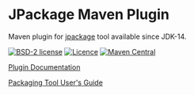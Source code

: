 # JPackage Maven Plugin

Maven plugin for [jpackage](https://openjdk.java.net/jeps/343) tool available since JDK-14.

[![BSD-2 license](https://img.shields.io/badge/License-BSD--2-informational.svg)](LICENSE)
[![Licence](https://img.shields.io/badge/Java-1.8-orange?logo=java)](https://www.oracle.com/java/technologies/javase-downloads.html)
[![Maven Central](http://img.shields.io/maven-central/v/org.panteleyev/jpackage-maven-plugin)](https://search.maven.org/search?q=g:org.panteleyev%20AND%20a:jpackage-maven-plugin)

[Plugin Documentation](https://petr-panteleyev.github.io/jpackage-maven-plugin/)

[Packaging Tool User's Guide](https://docs.oracle.com/en/java/javase/16/jpackage/packaging-tool-user-guide.pdf)
